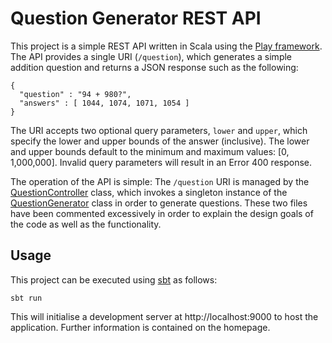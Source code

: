 # Question Generator REST API
This project is a simple REST API written in Scala using the [Play framework](https://playframework.com/). 
The API provides a single URI (```/question```), which generates a simple addition question and returns a JSON response such as the following:
```
{
  "question" : "94 + 980?",
  "answers" : [ 1044, 1074, 1071, 1054 ]
}
```
The URI accepts two optional query parameters, ``lower`` and ``upper``, which specify the lower and upper bounds of the answer 
(inclusive). The lower and upper bounds default to the minimum and maximum values: [0, 1,000,000]. Invalid query 
parameters will result in an Error 400 response.

The operation of the API is simple: The ``/question`` URI is managed by the [QuestionController](app/controllers/QuestionController.scala) 
class, which invokes a singleton instance of the [QuestionGenerator](app/services/QuestionGenerator.scala) class in 
order to generate questions. These two files have been commented excessively in order to explain the design goals of the code as well as the functionality.

## Usage
This project can be executed using [sbt](http://www.scala-sbt.org/) as follows:
```
sbt run
```
This will initialise a development server at http://localhost:9000 to host the application. Further information is contained on the homepage.